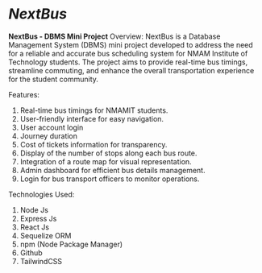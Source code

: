 # *NextBus*
**NextBus - DBMS Mini Project**
Overview:
NextBus is a Database Management System (DBMS) mini project developed to address the need for a reliable and accurate bus scheduling system for NMAM Institute of Technology students. The project aims to provide real-time bus timings, streamline commuting, and enhance the overall transportation experience for the student community.

Features:
1. Real-time bus timings for NMAMIT students.
2. User-friendly interface for easy navigation.
3. User account login
4. Journey duration
5. Cost of tickets information for transparency.
6. Display of the number of stops along each bus route.
7. Integration of a route map for visual representation.
8. Admin dashboard for efficient bus details management.
9. Login for bus transport officers to monitor operations.

Technologies Used:
1. Node Js
2. Express Js
3. React Js
4. Sequelize ORM
5. npm (Node Package Manager)
6. Github
7. TailwindCSS
